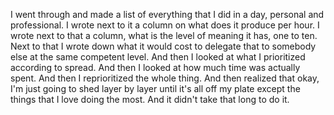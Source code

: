  I went through and made a list of everything that I did in a day, personal and professional. I wrote next to it a column on what does it produce per hour. I wrote next to that a column, what is the level of meaning it has, one to ten. Next to that I wrote down what it would cost to delegate that to somebody else at the same competent level. And then I looked at what I prioritized according to spread. And then I looked at how much time was actually spent. And then I reprioritized the whole thing. And then realized that okay, I'm just going to shed layer by layer until it's all off my plate except the things that I love doing the most. And it didn't take that long to do it.